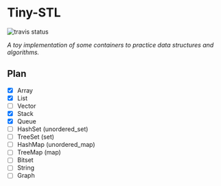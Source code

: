 # Tiny-STL 
![travis status](https://travis-ci.com/kophy/TinySTL.svg?token=3xXtB78BvsWT9jzMGmpG&branch=master)

*A toy implementation of some containers to practice data structures and algorithms.*

## Plan

- [x] Array
- [x] List
- [ ] Vector
- [x] Stack
- [x] Queue
- [ ] HashSet (unordered_set)
- [ ] TreeSet (set)
- [ ] HashMap (unordered_map)
- [ ] TreeMap (map)
- [ ] Bitset
- [ ] String
- [ ] Graph

